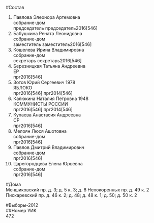 #Состав  
1. Павлова Элеонора Артемовна  
    собрание-дом  
    председатель председатель2016[546]  
2. Бабушкина Рената Леонидовна  
    собрание-дом  
    заместитель заместитель2016[546]  
3. Кошелева Ирина Владимировна  
    собрание-дом  
    секретарь секретарь2016[546]  
4. Березницкая Татьяна Андреевна  
    ЕР  
    прг2016[546]  
5. Зотов Юрий Сергеевич 1978  
    ЯБЛОКО  
    прг2016[546] прг2014[546]  
6. Калюкина Наталия Петровна 1948  
    КОММУНИСТЫ РОССИИ  
    прг2016[546] прг2014[546]  
7. Купаева Анастасия Андреевна  
    СР  
    прг2016[546]  
8. Мелоян Люся Ашотовна  
    собрание-дом  
    прг2016[546]  
9. Павлов Дмитрий Владимирович  
    собрание-дом  
    прг2016[546]  
10. Царегородцева Елена Юрьевна  
    собрание-дом  
    прг2016[546]  
  
#Дома  
Меншиковский пр. д. 3; д. 5 к. 3; д. 8 Непокоренных пр. д. 49 к. 2 Пискаревский пр. д. 46 к. 2; д. 48; д. 48 к. 1; д. 50; д. 50 к. 2  
  
#Выборы-2012  
##Номер УИК  
472  
